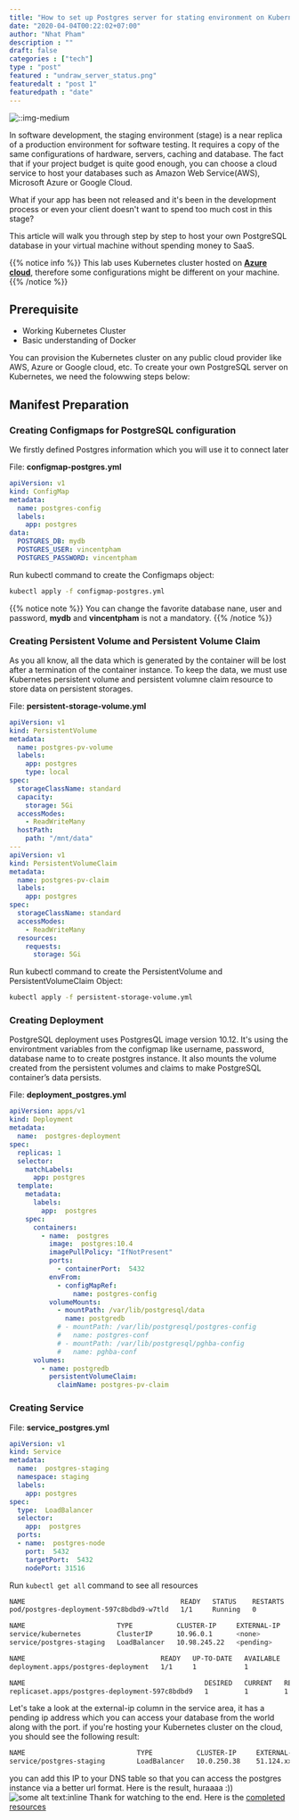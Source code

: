 ```yaml
---
title: "How to set up Postgres server for stating environment on Kubernetes"
date: "2020-04-04T00:22:02+07:00"
author: "Nhat Pham"
description : ""
draft: false
categories : ["tech"]
type : "post"
featured : "undraw_server_status.png"
featuredalt : "post 1"
featuredpath : "date"
---
```

![::img-medium](https://www.mvps.net/docs/wp-content/uploads/2019/06/kubernetes.png)

In software development, the staging environment (stage) is a near replica of a production environment for software testing. It requires a copy of the same configurations of hardware, servers, caching and database.
The fact that if your project budget is quite good enough, you can choose a cloud service to host your databases such as Amazon Web Service(AWS), Microsoft Azure or Google Cloud.

What if your app has been not released and it's been in the development process or even your client doesn't want to spend too much cost in this stage?

This article will walk you through step by step to host your own PostgreSQL database in your virtual machine without spending money to SaaS.

{{% notice info %}}
This lab uses Kubernetes cluster hosted on [**Azure cloud**](https://azure.microsoft.com/en-us/), therefore some configurations might be different on your machine.
{{% /notice %}}

## Prerequisite
- Working Kubernetes Cluster
- Basic understanding of Docker

You can provision the Kubernetes cluster on any public cloud provider like AWS, Azure or Google cloud, etc.
To create your own PostgreSQL server on Kubernetes, we need the folowwing steps below:
## Manifest Preparation
### Creating Configmaps for PostgreSQL configuration
We firstly defined Postgres information which you will use it to connect later

File: **configmap-postgres.yml**
```yml
apiVersion: v1
kind: ConfigMap
metadata:
  name: postgres-config
  labels:
    app: postgres
data:
  POSTGRES_DB: mydb
  POSTGRES_USER: vincentpham
  POSTGRES_PASSWORD: vincentpham
```

Run kubectl command to create the Configmaps object:
```bash
kubectl apply -f configmap-postgres.yml
```

{{% notice note %}}
You can change the favorite database nane, user and password, **mydb** and **vincentpham** is not a mandatory.
{{% /notice %}}

### Creating Persistent Volume and Persistent Volume Claim
As you all know, all the data which is generated by the container will be lost after a termination of the container instance. To keep the data, we must use Kubernetes persistent volume and persistent volumne claim resource to store data on persistent storages.  

File: **persistent-storage-volume.yml**
```yaml
apiVersion: v1
kind: PersistentVolume
metadata:
  name: postgres-pv-volume
  labels:
    app: postgres
    type: local
spec:
  storageClassName: standard
  capacity:
    storage: 5Gi
  accessModes:
    - ReadWriteMany
  hostPath:
    path: "/mnt/data"
---
apiVersion: v1
kind: PersistentVolumeClaim
metadata:
  name: postgres-pv-claim
  labels:
    app: postgres
spec:
  storageClassName: standard
  accessModes:
    - ReadWriteMany
  resources:
    requests:
      storage: 5Gi
```
Run kubectl command to create the PersistentVolume and PersistentVolumeClaim Object:
```bash
kubectl apply -f persistent-storage-volume.yml
```

### Creating Deployment
PostgreSQL deployment uses PostgresQL image version 10.12. It's using the environtment variables from the configmap like username, password, database name to to create postgres instance. It also mounts the volume created from the persistent volumes and claims to make PostgreSQL container’s data persists.  

File: **deployment_postgres.yml**
```yml
apiVersion: apps/v1
kind: Deployment
metadata:
  name:  postgres-deployment
spec:
  replicas: 1
  selector:
    matchLabels:
      app: postgres
  template:
    metadata:
      labels:
        app:  postgres
    spec:
      containers:
        - name:  postgres
          image:  postgres:10.4
          imagePullPolicy: "IfNotPresent"
          ports:
            - containerPort:  5432
          envFrom:
            - configMapRef:
                name: postgres-config
          volumeMounts:
            - mountPath: /var/lib/postgresql/data
              name: postgredb
            # - mountPath: /var/lib/postgresql/postgres-config
            #   name: postgres-conf
            # - mountPath: /var/lib/postgresql/pghba-config
            #   name: pghba-conf
      volumes:
        - name: postgredb
          persistentVolumeClaim:
            claimName: postgres-pv-claim
```

### Creating Service
File: **service_postgres.yml**
```yml
apiVersion: v1
kind: Service
metadata:
  name:  postgres-staging
  namespace: staging
  labels:
    app: postgres
spec:
  type:  LoadBalancer
  selector:
    app:  postgres
  ports:
  - name:  postgres-node
    port:  5432
    targetPort:  5432
    nodePort: 31516
```

Run `kubectl get all` command to see all resources
```bash                                                                                             
NAME                                       READY   STATUS    RESTARTS   AGE
pod/postgres-deployment-597c8bdbd9-w7tld   1/1     Running   0          3m5s

NAME                       TYPE           CLUSTER-IP     EXTERNAL-IP   PORT(S)          AGE
service/kubernetes         ClusterIP      10.96.0.1      <none>        443/TCP          3m35s
service/postgres-staging   LoadBalancer   10.98.245.22   <pending>     5432:31516/TCP   2m57s

NAME                                  READY   UP-TO-DATE   AVAILABLE   AGE
deployment.apps/postgres-deployment   1/1     1            1           3m5s

NAME                                             DESIRED   CURRENT   READY   AGE
replicaset.apps/postgres-deployment-597c8bdbd9   1         1         1       3m5s
```
Let's take a look at the external-ip column in the service area, it has a pending ip address which you can access your database from the world along with the port.
if you're hosting your Kubernetes cluster on the cloud, you should see the following result:
```bash
NAME                            TYPE           CLUSTER-IP     EXTERNAL-IP     PORT(S)          AGE
service/postgres-staging        LoadBalancer   10.0.250.38    51.124.xxx.xxx   5432:31516/TCP   28d
```
you can add this IP to your DNS table so that you can access the postgres instance via a better url format. Here is the result, huraaaa :))
![some alt text:inline](https://i.imgur.com/pz5IV8Z.png)
Thank for watching to the end. Here is the [completed resources](https://github.com/vincentpham13/postgres-kubernetes)